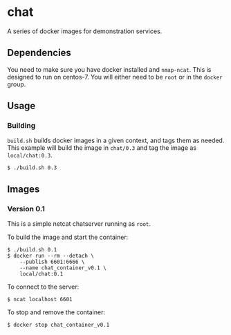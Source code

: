 # chat

A series of docker images for demonstration services.

## Dependencies

You need to make sure you have docker installed and `nmap-ncat`. This is
designed to run on centos-7. You will either need to be `root` or in the
`docker` group.

## Usage

### Building

`build.sh` builds docker images in a given context, and tags them as
needed.  This example will build the image in `chat/0.3` and tag the image
as `local/chat:0.3`.

    $ ./build.sh 0.3

## Images

### Version 0.1

This is a simple netcat chatserver running as `root`.

To build the image and start the container:

    $ ./build.sh 0.1
    $ docker run --rm --detach \
        --publish 6601:6666 \
        --name chat_container_v0.1 \
        local/chat:0.1

To connect to the server:

    $ ncat localhost 6601

To stop and remove the container:

    $ docker stop chat_container_v0.1

